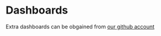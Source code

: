 # Dashboards
Extra dashboards can be obgained from [our github account](https://github.com/logzilla/extras/tree/master/dashboards)
